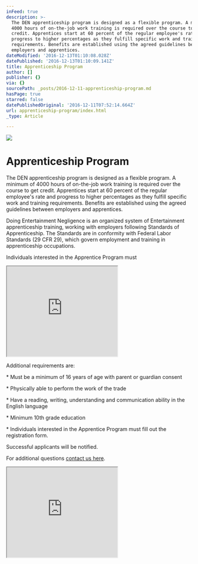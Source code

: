 ```yaml
---
inFeed: true
description: >-
  The DEN apprenticeship program is designed as a flexible program. A minimum of
  4000 hours of on-the-job work training is required over the course to get
  credit. Apprentices start at 60 percent of the regular employee's rate and
  progress to higher percentages as they fulfill specific work and training
  requirements. Benefits are established using the agreed guidelines between
  employers and apprentices.
dateModified: '2016-12-13T01:10:08.028Z'
datePublished: '2016-12-13T01:10:09.141Z'
title: Apprenticeship Program
author: []
publisher: {}
via: {}
sourcePath: _posts/2016-12-11-apprenticeship-program.md
hasPage: true
starred: false
datePublishedOriginal: '2016-12-11T07:52:14.664Z'
url: apprenticeship-program/index.html
_type: Article

---
```

![](https://the-grid-user-content.s3-us-west-2.amazonaws.com/30f95609-d56f-46bd-b2f4-a91fe4ec6483.jpg)

# Apprenticeship Program

The DEN apprenticeship program is designed as a flexible program. A minimum of 4000 hours of on-the-job work training is required over the course to get credit. Apprentices start at 60 percent of the regular employee's rate and progress to higher percentages as they fulfill specific work and training requirements. Benefits are established using the agreed guidelines between employers and apprentices.

Doing Entertainment Negligence is an organized system of Entertainment apprenticeship training, working with employers following Standards of Apprenticeship. The Standards are in conformity with Federal Labor Standards (29 CFR 29), which govern employment and training in apprenticeship occupations.

Individuals interested in the Apprentice Program must 

<iframe src="https://the-grid.github.io/ed-userhtml/?g=eJxlUMtOwzAQvPMVIRcnwnGouJG4EpUQQkI9ADeEKtfepA55eretStV_x-njUHHbHc3O7EyuAl0rRBnSroeic02CK-UgqG37EwYrB4UMV0Q9PqapgZY24kIUumtS6tKXj7en-RAGRpFKms6ADCdhQMqVQDJcLGvllabvUFokcCJP1fTmJkftbE_TqFi3mmzXRvF-o1wwIK-QDxy5kabT68Zb8tJKI7zacw3jPtu9Gq7BY9qBIjjDvKQrGs52n6qcqwa4NZId3174vxlfSnaJhA8JrJMtICUToRr127Vqi8doxx6u07LMFtFtaYVWdR0ZrxvH-wqlhgvCTrlYnFUovK0144BOy-UdOylWyLJBlvTv5Ov-OxtE7zktzX2PwrYIjmajP0RjLfHhEEdxnp7L-wPD-Ztc" height="244" style=""></iframe>

Additional requirements are:

\* Must be a minimum of 16 years of age with parent or guardian consent

\* Physically able to perform the work of the trade

\* Have a reading, writing, understanding and communication ability in the English language

\* Minimum 10th grade education

\* Individuals interested in the Apprentice Program must fill out the registration form.

Successful applicants will be notified.

For additional questions [contact us here][0].

<iframe src="https://the-grid.github.io/ed-userhtml/?g=eJxtkUGL2zAQhe_7K7y-yGZluUtvTRRoSimFkkPb21KCIk1sZWXJ1kw2pEv-e2V7Aw3tbTSM3nxv3lJl2ilEmdO5h32IXYWtipDtjkTB51kbYS_zlqjHD3VtwNOLuI4KHbqaQv3lx7ePmyHPjCJVdcGAzB_zjFRsgGS-3Tnln_PVd2gsEsRsE073y1qt7paoo-1pVeyPXpMNvihfX1TMBuQH5ANHbqQJ-tilrbyx0ogk-NnB-F6fvxquIfV0BEXw1uYN3Yzh-vxTNRvVAbdGsol8m9AZ30l2dYXvKzhWJ0CqHoXq1O_g1Qknd9Mxbg2zhd0X940VWjlXmKRblq8HlBquHTb7YuXigCKttWYsMGq5e2Cz4gHZYpAN_fPl6d2vxSD6NONpk04prEeItB73QzGepbxMkg9s-1-S4YbEWf-cOAYUEZxkSGcH2AIQG3szWyqmlK9w1Zy90Jgg8W_IFpSZEVGovgdvPrXWmSIFhuXlUhblsn7L9O4PRTDQtw" height="244" style=""></iframe>



[0]: https://dentv.typeform.com/to/V0rJGi "shoot us a message here"